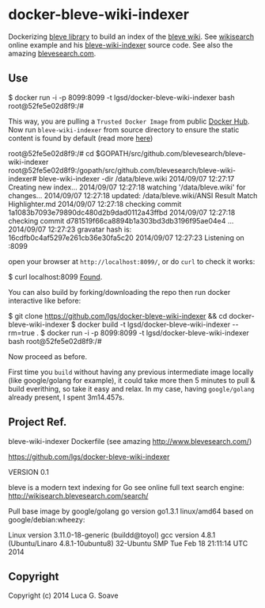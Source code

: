 docker-bleve-wiki-indexer 
=========================

Dockerizing [bleve library](https://github.com/blevesearch/bleve) to build an index of the [bleve wiki](https://github.com/blevesearch/bleve/wiki). See [wikisearch](http://wikisearch.blevesearch.com/search/) online example and his [bleve-wiki-indexer](https://github.com/blevesearch/bleve-wiki-indexer) source code. See also the amazing [blevesearch.com](http://www.blevesearch.com/). 

## Use 

   $ docker run -i -p 8099:8099 -t lgsd/docker-bleve-wiki-indexer bash
   root@52fe5e02d8f9:/#

This way, you are pulling a `Trusted Docker Image` from public [Docker Hub](https://registry.hub.docker.com/u/lgsd/docker-bleve-wiki-indexer/). Now run `bleve-wiki-indexer` from source directory to ensure the static content is found by default (read more [here](https://github.com/blevesearch/bleve-wiki-indexer))

   root@52fe5e02d8f9:/# cd $GOPATH/src/github.com/blevesearch/bleve-wiki-indexer
   root@52fe5e02d8f9:/gopath/src/github.com/blevesearch/bleve-wiki-indexer# bleve-wiki-indexer -dir /data/bleve.wiki
   2014/09/07 12:27:17 Creating new index...
   2014/09/07 12:27:18 watching '/data/bleve.wiki' for changes...
   2014/09/07 12:27:18 updated: /data/bleve.wiki/ANSI Result Match Highlighter.md
   2014/09/07 12:27:18 checking commit 1a1083b7093e79890dc480d2b9dad0112a43ffbd
   2014/09/07 12:27:18 checking commit d781519f66ca8894b1a303bd3db3196f95ae04e4
   ...
   2014/09/07 12:27:23 gravatar hash is: 16cdfb0c4af5297e261cb36e30fa5c20
   2014/09/07 12:27:23 Listening on :8099

open your browser at  `http://localhost:8099/`, or do `curl` to check it works:

   $ curl localhost:8099
   <a href="/static/index.html">Found</a>.

You can also build by forking/downloading the repo then run docker interactive like before:

   $ git clone https://github.com/lgs/docker-bleve-wiki-indexer && cd docker-bleve-wiki-indexer
   $ docker build -t lgsd/docker-bleve-wiki-indexer --rm=true .
   $ docker run -i -p 8099:8099 -t lgsd/docker-bleve-wiki-indexer bash
   root@52fe5e02d8f9:/#

Now proceed as before. 

First time you `build` without having any previous intermediate image locally (like google/golang for example), it could take more then 5 minutes to pull & build everithing, so take it easy and relax. In my case, having `google/golang` already present, I spent 3m14.457s.

## Project Ref. 

   bleve-wiki-indexer Dockerfile
   (see amazing http://www.blevesearch.com/)
  
   https://github.com/lgs/docker-bleve-wiki-indexer
  
   VERSION 0.1
  
   bleve is a modern text indexing for Go
   see online full text search engine:
   http://wikisearch.blevesearch.com/search/
  
   Pull base image by google/golang
   go version go1.3.1 linux/amd64
   based on google/debian:wheezy:
  
   Linux version 3.11.0-18-generic (buildd@toyol)
   gcc version 4.8.1 (Ubuntu/Linaro 4.8.1-10ubuntu8)
   32-Ubuntu SMP Tue Feb 18 21:11:14 UTC 2014

## Copyright

Copyright (c) 2014 Luca G. Soave
